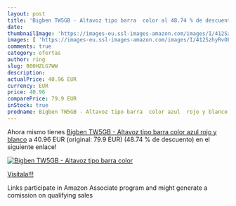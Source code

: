 ```yaml
---
layout: post
title: 'Bigben TW5GB - Altavoz tipo barra  color al 48.74 % de descuento'
date: 
thumbnailImage: 'https://images-eu.ssl-images-amazon.com/images/I/412SzhyRvOL._SL200_.jpg'
images: [ 'https://images-eu.ssl-images-amazon.com/images/I/412SzhyRvOL._SL200_.jpg' ]
comments: true
category: ofertas
author: ring
slug: B00HZLG7WW
description:
actualPrice: 40.96 EUR
currency: EUR
price: 40.96
comparePrice: 79.9 EUR
inStock: true
prodname: Bigben TW5GB - Altavoz tipo barra  color azul  rojo y blanco
---
```


Ahora mismo tienes [Bigben TW5GB - Altavoz tipo barra  color azul  rojo y blanco](https://www.amazon.es/dp/B00HZLG7WW/?tag=tolees-21) a 40.96 EUR (original: 79.9 EUR) (48.74 %  de descuento) en el siguiente enlace!

[![Bigben TW5GB - Altavoz tipo barra  color](https://images-eu.ssl-images-amazon.com/images/I/412SzhyRvOL._SL200_.jpg)](https://www.amazon.es/dp/B00HZLG7WW/?tag=tolees-21)

[Visítala!!!](https://www.amazon.es/dp/B00HZLG7WW/?tag=tolees-21)

Links participate in Amazon Associate program and might generate a comission on qualifying sales
